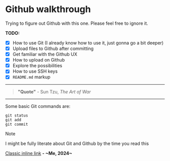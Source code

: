 # Github walkthrough

Trying to figure out Github with this one. Please feel free to ignore it.

**TODO:**

- [x] How to use Git (I already know how to use it, just gonna go a bit deeper)
- [x] Upload files to Github after committing
- [x] Get familiar with the Github UX
- [x] How to upload on Github
- [x] Explore the possibilities
- [x] How to use SSH keys
- [x] `README.md` markup

---

> **"Quote"** - Sun Tzu, _The Art of War_

---

Some basic Git commands are:

```
git status
git add
git commit
```

> [!NOTE]
> I might be fully literate about Git and Github by the time you read this

[Classic inline link](https://www.youtube.com/watch?v=dQw4w9WgXcQ)
**\- ~Me, 2024~**
